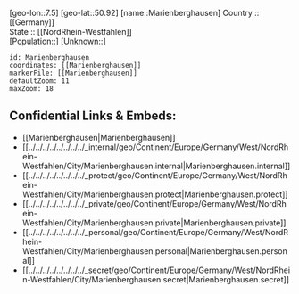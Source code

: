 ﻿---
location: [50.92,7.5] 
mapzoom: [7,12] 
mapmarker: city 
type: City
tags:
- geo/City


SpocWebEntityId: 32290
isDeleted: false
confidential: public

---
[geo-lon::7.5] 
[geo-lat::50.92] 
[name::Marienberghausen] 
Country :: [[Germany]]  
State :: [[NordRhein-Westfahlen]]  
[Population::] 
[Unknown::] 


```leaflet
id: Marienberghausen
coordinates: [[Marienberghausen]] 
markerFile: [[Marienberghausen]] 
defaultZoom: 11 
maxZoom: 18
```


## Confidential Links & Embeds: 
- [[Marienberghausen|Marienberghausen]]  
- [[../../../../../../../../_internal/geo/Continent/Europe/Germany/West/NordRhein-Westfahlen/City/Marienberghausen.internal|Marienberghausen.internal]] 
- [[../../../../../../../../_protect/geo/Continent/Europe/Germany/West/NordRhein-Westfahlen/City/Marienberghausen.protect|Marienberghausen.protect]] 
- [[../../../../../../../../_private/geo/Continent/Europe/Germany/West/NordRhein-Westfahlen/City/Marienberghausen.private|Marienberghausen.private]] 
- [[../../../../../../../../_personal/geo/Continent/Europe/Germany/West/NordRhein-Westfahlen/City/Marienberghausen.personal|Marienberghausen.personal]] 
- [[../../../../../../../../_secret/geo/Continent/Europe/Germany/West/NordRhein-Westfahlen/City/Marienberghausen.secret|Marienberghausen.secret]] 
